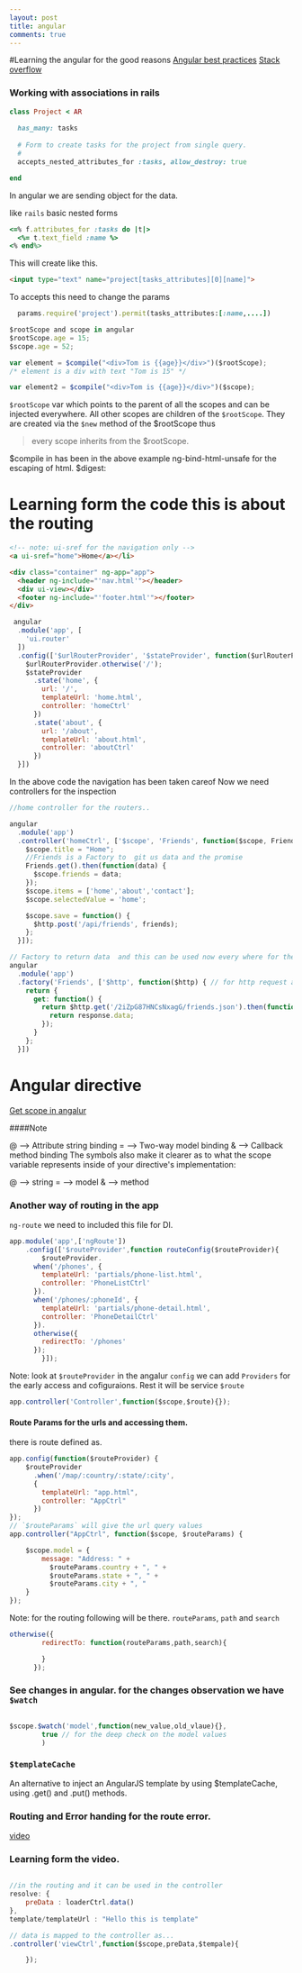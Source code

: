 ```yaml
---
layout: post
title: angular
comments: true
---
```


#Learning the angular for the good reasons
[Angular best practices](https://www.youtube.com/watch?v=ZhfUv0spHCY)
[Stack overflow](http://stackoverflow.com/questions/12371159/how-to-get-evaluated-attributes-inside-a-custom-directive)

### Working with associations in rails 

```ruby
class Project < AR
  
  has_many: tasks
  
  # Form to create tasks for the project from single query.
  # 
  accepts_nested_attributes_for :tasks, allow_destroy: true

end

```
In angular we are sending object for the data. 

like `rails` basic nested forms


```ruby
<=% f.attributes_for :tasks do |t|>
  <%= t.text_field :name %>
<% end%>
```
This will create like this.

```html
<input type="text" name="project[tasks_attributes][0][name]">

```
To accepts this need to change the params

```ruby
  params.require('project').permit(tasks_attributes:[:name,....])

```


```javascript
$rootScope and scope in angular
$rootScope.age = 15;
$scope.age = 52;

var element = $compile("<div>Tom is {{age}}</div>")($rootScope);
/* element is a div with text "Tom is 15" */

var element2 = $compile("<div>Tom is {{age}}</div>")($scope);
```

`$rootScope` var which points to the parent of all the scopes and can be injected everywhere. All other scopes are children of the `$rootScope`. They are created via the `$new` method of the $rootScope thus 
>every scope inherits from the $rootScope.

$compile in has been in the above example
ng-bind-html-unsafe for the escaping of html.
$digest: 

# Learning form the code this is about  the routing 

```html
<!-- note: ui-sref for the navigation only -->
<a ui-sref="home">Home</a></li>

<div class="container" ng-app="app">
  <header ng-include="'nav.html'"></header>
  <div ui-view></div>
  <footer ng-include="'footer.html'"></footer>
</div>
```

```javascript
 angular
  .module('app', [
    'ui.router'
  ])
  .config(['$urlRouterProvider', '$stateProvider', function($urlRouterProvider, $stateProvider) {
    $urlRouterProvider.otherwise('/');
    $stateProvider
      .state('home', {
        url: '/',
        templateUrl: 'home.html',
        controller: 'homeCtrl'
      })
      .state('about', {
        url: '/about',
        templateUrl: 'about.html',
        controller: 'aboutCtrl'
      })
  }])

```
In the above code the navigation has been taken careof
Now we need controllers for the inspection

```javascript
//home controller for the routers..

angular
  .module('app')
  .controller('homeCtrl', ['$scope', 'Friends', function($scope, Friends) {
    $scope.title = "Home";
    //Friends is a Factory to  git us data and the promise
    Friends.get().then(function(data) {
      $scope.friends = data;
    });
    $scope.items = ['home','about','contact'];
    $scope.selectedValue = 'home';

    $scope.save = function() {
      $http.post('/api/friends', friends);
    };
  }]);

```

```javascript
// Factory to return data  and this can be used now every where for the data sending and more..
angular
  .module('app')
  .factory('Friends', ['$http', function($http) { // for http request and promise to be resolved
    return {
      get: function() {
        return $http.get('/2iZpG87HNCsNxagG/friends.json').then(function(response) {
          return response.data;
        });
      }
    };
  }])
```


# Angular directive

[Get scope in angalur](http://stackoverflow.com/questions/13743058/how-to-access-the-angular-scope-variable-in-browsers-console?rq=1)

####Note

@ --> Attribute string binding
= --> Two-way model binding
& --> Callback method binding
The symbols also make it clearer as to what the scope variable represents inside of your directive's implementation:

@ --> string
= --> model
& --> method

### Another way of routing in the app
`ng-route` we need to included this file for DI.

```javascript
app.module('app',['ngRoute'])
	.config(['$routeProvider',function routeConfig($routeProvider){
		$routeProvider.
      when('/phones', {
        templateUrl: 'partials/phone-list.html',
        controller: 'PhoneListCtrl'
      }).
      when('/phones/:phoneId', {
        templateUrl: 'partials/phone-detail.html',
        controller: 'PhoneDetailCtrl'
      }).
      otherwise({
        redirectTo: '/phones'
      });
		}]);
```
Note: look at `$routeProvider` in the angalur `config` we can add `Providers` for the early access and cofiguraions. Rest it will be service `$route`

```javascript
app.controller('Controller',function($scope,$route){});
``` 
#### Route Params for the urls and accessing them.
there is route defined as.

```javascript
app.config(function($routeProvider) {
    $routeProvider
      .when('/map/:country/:state/:city',
      {
        templateUrl: "app.html",
        controller: "AppCtrl"
      })
});
// `$routeParams` will give the url query values
app.controller("AppCtrl", function($scope, $routeParams) {

    $scope.model = {
        message: "Address: " +
          $routeParams.country + ", " +
          $routeParams.state + ", " +
          $routeParams.city + ", "
    }
});

```
Note: for the routing following will be there. `routeParams`, `path` and `search`

```javascript
otherwise({
        redirectTo: function(routeParams,path,search){

        }
      });


```

### See changes in angular. for the changes observation we have `$watch`

```javascript

$scope.$watch('model',function(new_value,old_vlaue){},
		true // for the deep check on the model values
		)

```

### `$templateCache`

An alternative to inject an AngularJS template by using $templateCache, using .get() and .put() methods.

### Routing and Error handing for the route error.

[video](https://egghead.io/lessons/angularjs-resolve-routechangeerror)

### Learning form the video.

```javascript

//in the routing and it can be used in the controller
resolve: {
	preData : loaderCtrl.data()
},
template/templateUrl : "Hello this is template"

// data is mapped to the controller as...
.controller('viewCtrl',function($scope,preData,$tempale){

	});

```










